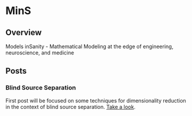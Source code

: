 # MinS

## Overview
Models inSanity - Mathematical Modeling at the edge of engineering, neuroscience, and medicine

## Posts

### Blind Source Separation

First post will be focused on some techniques for dimensionality reduction in the context of blind source separation. [Take a look](posts/BSS/BlindSourceSep.md).
